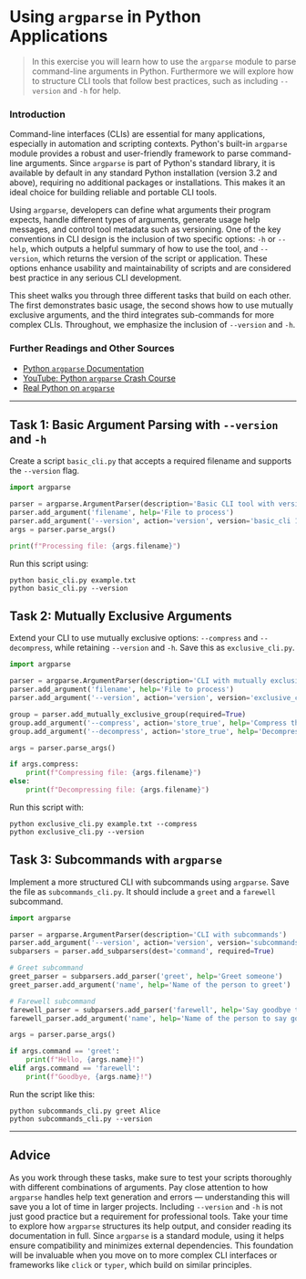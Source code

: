 <!---
{
  "id": "f46a35bf-69f3-4385-ab0c-b23074589a35",
  "depends_on": ["7130a694-458e-4e24-80b7-d8673f765e69"],
  "author": "Stephan Bökelmann",
  "first_used": "2025-05-13",
  "keywords": ["argparse", "python", "cli", "arguments", "--version", "-h"]
}
--->

# Using `argparse` in Python Applications

> In this exercise you will learn how to use the `argparse` module to parse command-line arguments in Python. Furthermore we will explore how to structure CLI tools that follow best practices, such as including `--version` and `-h` for help.

### Introduction

Command-line interfaces (CLIs) are essential for many applications, especially in automation and scripting contexts. Python's built-in `argparse` module provides a robust and user-friendly framework to parse command-line arguments. Since `argparse` is part of Python's standard library, it is available by default in any standard Python installation (version 3.2 and above), requiring no additional packages or installations. This makes it an ideal choice for building reliable and portable CLI tools.

Using `argparse`, developers can define what arguments their program expects, handle different types of arguments, generate usage help messages, and control tool metadata such as versioning. One of the key conventions in CLI design is the inclusion of two specific options: `-h` or `--help`, which outputs a helpful summary of how to use the tool, and `--version`, which returns the version of the script or application. These options enhance usability and maintainability of scripts and are considered best practice in any serious CLI development.

This sheet walks you through three different tasks that build on each other. The first demonstrates basic usage, the second shows how to use mutually exclusive arguments, and the third integrates sub-commands for more complex CLIs. Throughout, we emphasize the inclusion of `--version` and `-h`.

### Further Readings and Other Sources

* [Python `argparse` Documentation](https://docs.python.org/3/library/argparse.html)
* [YouTube: Python `argparse` Crash Course](https://www.youtube.com/watch?v=cdblJqEUDNo)
* [Real Python on `argparse`](https://realpython.com/command-line-interfaces-python-argparse/)

---

## Task 1: Basic Argument Parsing with `--version` and `-h`

Create a script `basic_cli.py` that accepts a required filename and supports the `--version` flag.

```python
import argparse

parser = argparse.ArgumentParser(description='Basic CLI tool with version info.')
parser.add_argument('filename', help='File to process')
parser.add_argument('--version', action='version', version='basic_cli 1.0', help='Show version and exit')
args = parser.parse_args()

print(f"Processing file: {args.filename}")
```

Run this script using:

```
python basic_cli.py example.txt
python basic_cli.py --version
```

## Task 2: Mutually Exclusive Arguments

Extend your CLI to use mutually exclusive options: `--compress` and `--decompress`, while retaining `--version` and `-h`. Save this as `exclusive_cli.py`.

```python
import argparse

parser = argparse.ArgumentParser(description='CLI with mutually exclusive options.')
parser.add_argument('filename', help='File to process')
parser.add_argument('--version', action='version', version='exclusive_cli 1.0', help='Show version and exit')

group = parser.add_mutually_exclusive_group(required=True)
group.add_argument('--compress', action='store_true', help='Compress the file')
group.add_argument('--decompress', action='store_true', help='Decompress the file')

args = parser.parse_args()

if args.compress:
    print(f"Compressing file: {args.filename}")
else:
    print(f"Decompressing file: {args.filename}")
```

Run this script with:

```
python exclusive_cli.py example.txt --compress
python exclusive_cli.py --version
```

## Task 3: Subcommands with `argparse`

Implement a more structured CLI with subcommands using `argparse`. Save the file as `subcommands_cli.py`. It should include a `greet` and a `farewell` subcommand.

```python
import argparse

parser = argparse.ArgumentParser(description='CLI with subcommands')
parser.add_argument('--version', action='version', version='subcommands_cli 1.0', help='Show version and exit')
subparsers = parser.add_subparsers(dest='command', required=True)

# Greet subcommand
greet_parser = subparsers.add_parser('greet', help='Greet someone')
greet_parser.add_argument('name', help='Name of the person to greet')

# Farewell subcommand
farewell_parser = subparsers.add_parser('farewell', help='Say goodbye to someone')
farewell_parser.add_argument('name', help='Name of the person to say goodbye to')

args = parser.parse_args()

if args.command == 'greet':
    print(f"Hello, {args.name}!")
elif args.command == 'farewell':
    print(f"Goodbye, {args.name}!")
```

Run the script like this:

```
python subcommands_cli.py greet Alice
python subcommands_cli.py --version
```

---

## Advice

As you work through these tasks, make sure to test your scripts thoroughly with different combinations of arguments. Pay close attention to how `argparse` handles help text generation and errors — understanding this will save you a lot of time in larger projects. Including `--version` and `-h` is not just good practice but a requirement for professional tools. Take your time to explore how `argparse` structures its help output, and consider reading its documentation in full. Since `argparse` is a standard module, using it helps ensure compatibility and minimizes external dependencies. This foundation will be invaluable when you move on to more complex CLI interfaces or frameworks like `click` or `typer`, which build on similar principles.
